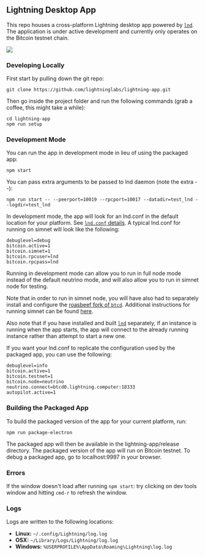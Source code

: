 ## Lightning Desktop App

This repo houses a cross-platform Lightning desktop app powered by
[`lnd`](https://github.com/lightningnetwork/lnd/). The application is under
active development and currently only operates on the Bitcoin testnet chain.

<img src="screenshot.png">

### Developing Locally


First start by pulling down the git repo:
```
git clone https://github.com/lightninglabs/lightning-app.git
```

Then go inside the project folder and run the following commands (grab a coffee, this might take a while):
```
cd lightning-app
npm run setup
```

### Development Mode

You can run the app in development mode in lieu of using the packaged app:
```
npm start
```

You can pass extra arguments to be passed to lnd daemon (note the extra --):
```
npm run start -- --peerport=10019 --rpcport=10017 --datadir=test_lnd --logdir=test_lnd
```

In development mode, the app will look for an lnd.conf in the default location for your platform. See [`lnd.conf` details](https://github.com/lightningnetwork/lnd/blob/master/docs/INSTALL.md#creating-an-lndconf-optional). A typical lnd.conf for running on simnet will look like the following:

```
debuglevel=debug
bitcoin.active=1
bitcoin.simnet=1
bitcoin.rpcuser=lnd
bitcoin.rpcpass=lnd
```

Running in development mode can allow you to run in full node mode instead of the default neutrino mode, and will also allow you to run in simnet node for testing.

Note that in order to run in simnet node, you will have also had to separately install and configure the [roasbeef fork of `btcd`](https://github.com/roasbeef/btcd). Additional instructions for running simnet can be found [here](https://gist.github.com/davecgh/2992ed85d41307e794f6).

Also note that if you have installed and built [`lnd`](https://github.com/lightningnetwork/lnd) separately, if an instance is running when the app starts, the app will connect to the already running instance rather than attempt to start a new one.

If you want your lnd.conf to replicate the configuration used by the packaged app, you can use the following:

```
debuglevel=info
bitcoin.active=1
bitcoin.testnet=1
bitcoin.node=neutrino
neutrino.connect=btcd0.lightning.computer:18333
autopilot.active=1
```

### Building the Packaged App

To build the packaged version of the app for your current platform, run:
```
npm run package-electron
```

The packaged app will then be available in the lightning-app/release directory. The packaged version of the app will run on Bitcoin testnet. To debug a packaged app, go to localhost:9997 in your browser.

### Errors

If the window doesn't load after running `npm start`: try clicking on dev tools window and hitting `cmd-r` to refresh the window.

### Logs
Logs are written to the following locations:

* **Linux:** `~/.config/Lightning/log.log`
* **OSX:** `~/Library/Logs/Lightning/log.log`
* **Windows:** `%USERPROFILE%\AppData\Roaming\Lightning\log.log`

